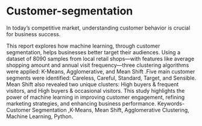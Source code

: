 # Customer-segmentation
In today’s competitive market, understanding customer behavior is crucial for business success.

This report explores how machine learning, through customer segmentation, helps businesses better target their audiences. Using a dataset of 8090 samples from local retail shops—with features like average shopping amount and annual visit frequency—three clustering algorithms were applied: K-Means, Agglomerative, and Mean Shift .Five main customer segments were identified: Careless, Careful, Standard, Target, and Sensible. Mean Shift also revealed two unique clusters: High buyers & frequent visitors, and High buyers & occasional visitors. This study highlights the power of machine learning in improving customer engagement, refining marketing strategies, and enhancing business performance. Keywords-Customer Segmentation ,K-Means, Mean Shift, Agglomerative Clustering, Machine Learning, Python.

